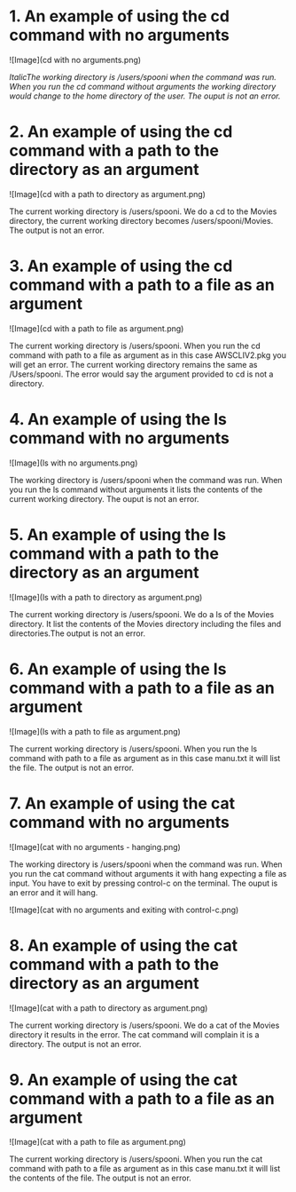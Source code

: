 # **1. An example of using the cd command with no arguments**

![Image](cd with no arguments.png)

*ItalicThe working directory is /users/spooni when the command was run. When you run the cd command without arguments the working directory would change to the home directory of the user. The ouput is not an error.*

# **2. An example of using the cd command with a path to the directory as an argument**

![Image](cd with a path to directory as argument.png)

The current working directory is /users/spooni. We do a cd to the Movies directory, the current working directory becomes /users/spooni/Movies. The output is not an error.

# **3. An example of using the cd command with a path to a file as an argument**

![Image](cd with a path to file as argument.png)

The current working directory is /users/spooni. When you run the cd command with  path to a file as argument as in this case AWSCLIV2.pkg you will get an error. The current working directory remains the same as /Users/spooni. The error would say the argument provided to cd is not a directory.

# **4. An example of using the ls command with no arguments**

![Image](ls with no arguments.png)

The working directory is /users/spooni when the command was run. When you run the ls command without arguments it lists the contents of the current working directory. The ouput is not an error.

# **5. An example of using the ls command with a path to the directory as an argument**

![Image](ls with a path to directory as argument.png)

The current working directory is /users/spooni. We do a ls of the Movies directory. It list the contents of the Movies directory including the files and directories.The output is not an error.

# **6. An example of using the ls command with a path to a file as an argument**

![Image](ls with a path to file as argument.png)

The current working directory is /users/spooni. When you run the ls command with  path to a file as argument as in this case manu.txt it will list the file. The output is not an error.

# **7. An example of using the cat command with no arguments**

![Image](cat with no arguments - hanging.png)

The working directory is /users/spooni when the command was run. When you run the cat command without arguments it with hang expecting a file as input. You have to exit by pressing control-c on the terminal. The ouput is an error and it will hang.

![Image](cat with no arguments and exiting with control-c.png)

# **8. An example of using the cat command with a path to the directory as an argument**

![Image](cat with a path to directory as argument.png)

The current working directory is /users/spooni. We do a cat of the Movies directory it results in the error. The cat command will complain it is a directory. The output is not an error.

# **9. An example of using the cat command with a path to a file as an argument**

![Image](cat with a path to file as argument.png)

The current working directory is /users/spooni. When you run the cat command with path to a file as argument as in this case manu.txt it will list the contents of the file. The output is not an error.
